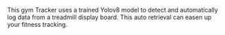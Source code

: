 This gym Tracker uses a trained Yolov8 model to detect and automatically log data from a treadmill display board. This auto retrieval can easen up your fitness tracking.